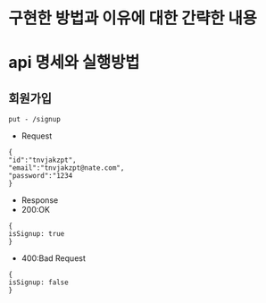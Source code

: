 # 구현한 방법과 이유에 대한 간략한 내용

# api 명세와 실행방법
 ## 회원가입
 ```
 put - /signup
 ```
 - Request
 ```
 {
 "id":"tnvjakzpt",
 "email":"tnvjakzpt@nate.com",
 "password":"1234
 }
 ```
 + Response
 + 200:OK
 ```
 {
 isSignup: true
 }
 ```
 + 400:Bad Request
 ```
 {
 isSignup: false
 }
 ```
 
